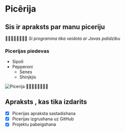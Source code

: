 # Picērija
## Sis ir apraksts par manu piceriju
:pizza::pizza::pizza::pizza::pizza::pizza::pizza::pizza:
*Si programma tika veidota ar Javas palidzibu*

### Picerijas piedevas
* Sipoli
* Pepperoni
	* Senes
	* Shinjkjis

![Picerija](https://www.jekabpils.lv/sites/default/files/styles/resize_1600/public/tic-objekts/14379-picceriya-palete-express/67227318-516395935566923-264847045183930368-o.jpg?itok=Q98NGJVy)
:pizza::pizza::pizza::pizza::pizza::pizza::pizza::pizza:
## Apraksts , kas tika izdarits
- [x] Picerijas apraksta sastadishana
- [x] Picerijas izgrushana uz GitHub
- [x] Projektu pabeigshana

